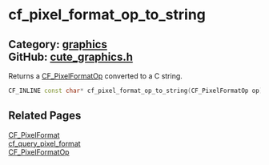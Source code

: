 [](../header.md ':include')

# cf_pixel_format_op_to_string

Category: [graphics](/api_reference?id=graphics)  
GitHub: [cute_graphics.h](https://github.com/RandyGaul/cute_framework/blob/master/include/cute_graphics.h)  
---

Returns a [CF_PixelFormatOp](/graphics/cf_pixelformatop.md) converted to a C string.

```cpp
CF_INLINE const char* cf_pixel_format_op_to_string(CF_PixelFormatOp op)
```

## Related Pages

[CF_PixelFormat](/graphics/cf_pixelformat.md)  
[cf_query_pixel_format](/graphics/cf_query_pixel_format.md)  
[CF_PixelFormatOp](/graphics/cf_pixelformatop.md)  
